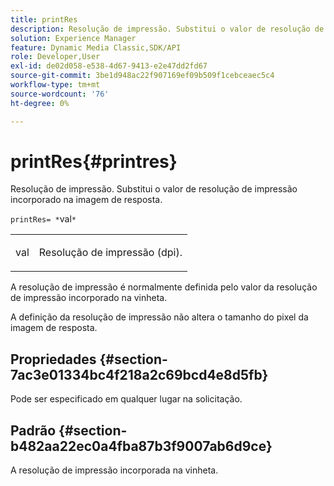 ```yaml
---
title: printRes
description: Resolução de impressão. Substitui o valor de resolução de impressão incorporado na imagem de resposta.
solution: Experience Manager
feature: Dynamic Media Classic,SDK/API
role: Developer,User
exl-id: de02d058-e538-4d67-9413-e2e47dd2fd67
source-git-commit: 3be1d948ac22f907169ef09b509f1cebceaec5c4
workflow-type: tm+mt
source-wordcount: '76'
ht-degree: 0%

---
```


# printRes{#printres}

Resolução de impressão. Substitui o valor de resolução de impressão incorporado na imagem de resposta.

`printRes= *`val`*`

<table id="simpletable_3B5576DD070547538E74D4059B3E8251"> 
 <tr class="strow"> 
  <td class="stentry"> <p><span class="varname"> val</span> </p> </td> 
  <td class="stentry"> <p>Resolução de impressão (dpi). </p></td> 
 </tr> 
</table>

A resolução de impressão é normalmente definida pelo valor da resolução de impressão incorporado na vinheta.

A definição da resolução de impressão não altera o tamanho do pixel da imagem de resposta.

## Propriedades {#section-7ac3e01334bc4f218a2c69bcd4e8d5fb}

Pode ser especificado em qualquer lugar na solicitação.

## Padrão {#section-b482aa22ec0a4fba87b3f9007ab6d9ce}

A resolução de impressão incorporada na vinheta.
